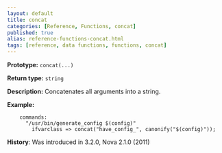 ```yaml
---
layout: default
title: concat
categories: [Reference, Functions, concat]
published: true
alias: reference-functions-concat.html
tags: [reference, data functions, functions, concat]
---
```


**Prototype:** `concat(...)`

**Return type:** `string`

**Description:** Concatenates all arguments into a string.

**Example:**  

```cf3
    commands:
      "/usr/bin/generate_config $(config)"
        ifvarclass => concat("have_config_", canonify("$(config)"));
```

**History**: Was introduced in 3.2.0, Nova 2.1.0 (2011)
